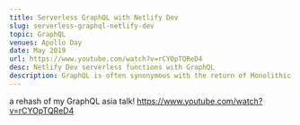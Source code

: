 ```yaml
---
title: Serverless GraphQL with Netlify Dev
slug: serverless-graphql-netlify-dev
topic: GraphQL
venues: Apollo Day
date: May 2019
url: https://www.youtube.com/watch?v=rCYOpTQReD4
desc: Netlify Dev serverless functions with GraphQL
description: GraphQL is often synonymous with the return of Monolithic architecture. Does this mean the benefits of Serverless are irrelevant? In this talk we explore how Serverless and GraphQL work together, explore ways to stitch individual function schemas, and get hard numbers to fight performance concerns.
---
```


a rehash of my GraphQL asia talk! https://www.youtube.com/watch?v=rCYOpTQReD4
